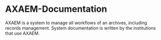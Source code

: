 # AXAEM-Documentation
AXAEM is a system to manage all workflows of an archives, including records management.
System documentation is written by the institutions that use AXAEM.
